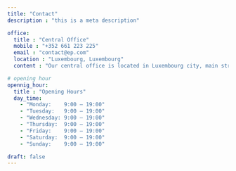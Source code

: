 ```yaml
---
title: "Contact"
description : "this is a meta description"

office:
  title : "Central Office"
  mobile : "+352 661 223 225"
  email : "contact@ep.com"
  location : "Luxembourg, Luxembourg"
  content : "Our central office is located in Luxembourg city, main street. Please contact us through the following form."

# opening hour
opennig_hour:
  title : "Opening Hours"
  day_time:
    - "Monday:    9:00 – 19:00"
    - "Tuesday:   9:00 – 19:00"
    - "Wednesday: 9:00 – 19:00"
    - "Thursday:  9:00 – 19:00"
    - "Friday:    9:00 – 19:00"
    - "Saturday:  9:00 – 19:00"
    - "Sunday:    9:00 – 19:00"

draft: false
---
```

